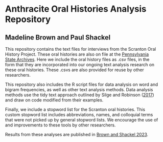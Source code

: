 # Anthracite Oral Histories Analysis Repository

## Madeline Brown and Paul Shackel

This repository contains the text files for interviews from the Scranton Oral History Project. These oral histories are also on file at the [Pennsylvania State Archives](phmc.state.pa.us/bah/dam/mg/mg409.htm). Here we include the oral history files as .csv files, in the form that they are incorporated into our ongoing text analysis research on these oral histories. These .csvs are also provided for reuse by other researchers.

This repository also includes the R script files for data analysis on word and bigram frequencies, as well as other text analysis methods. Data analysis methods use the tidy text approach outlined by Silge and Robinson ([2017](https://www.tidytextmining.com/index.html)) and draw on code modified from their examples.

Finally, we include a stopword list for the Scranton oral histories. This custom stopword list includes abbreviations, names, and colloquial terms that were not picked up by general stopword lists. We encourage the use of and improvements to these tools by other researchers. 

Results from these analyses are published in [Brown and Shackel 2023](https://link.springer.com/article/10.1007/s10761-022-00680-5).
